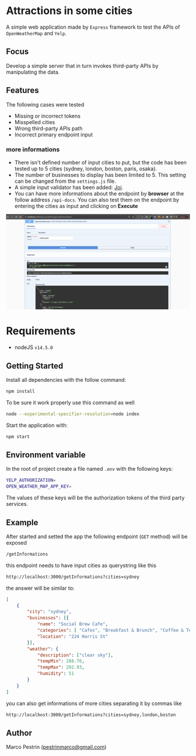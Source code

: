 # Attractions in some cities
A simple web application made by `Express` framework to test the APIs of `OpenWeatherMap` and `Yelp`.

## Focus
Develop a simple server that in turn invokes third-party APIs by manipulating the data.
## Features
The following cases were tested
- Missing or incorrect tokens
- Misspelled cities
- Wrong third-party APIs path
- Incorrect primary endpoint input

### more informations
- There isn't defined number of input cities to put, but the code has been tested up to 5 cities (sydney, london, boston, paris, osaka).
- The number of businesses to display has been limited to 5. This setting can be changed from the `settings.js` file.
- A simple input validator has been added: [Joi](https://joi.dev/api/).
- You can have more informations about the endpoint by **browser** at the follow address `/api-docs`. You can also test them on the endpoint by entering the cities as input and clicking on **Execute**

![Screenshot](screenshot-swagger.png)

# Requirements
- nodeJS `v14.5.0`
## Getting Started
Install all dependencies with the follow command:
```bash
npm install
```
To be sure it work properly use this command as well
```bash
node --experimental-specifier-resolution=node index
```
Start the application with:
```bash
npm start
```
## Environment variable
In the root of project create a file named `.env` with the following keys:
```bash
YELP_AUTHORIZATION=
OPEN_WEATHER_MAP_APP_KEY=
```
The values of these keys will be the authorization tokens of the third party services.

## Example
After started and setted the app the following endpoint (`GET` method) will be exposed
```bash
/getInformations
```
this endpoint needs to have input cities as querystring like this
```bash
http://localhost:3000/getInformations?cities=sydney
```
the answer will be similar to:
```json
[
    {
        "city": "sydney",
        "businesses": [{
            "name": "Social Brew Cafe",
            "categories": [ "Cafes", "Breakfast & Brunch", "Coffee & Tea" ],
            "location": "224 Harris St"
        }],
        "weather": {
            "description": ["clear sky"],
            "tempMin": 288.76,
            "tempMax": 292.93,
            "humidity": 51
        }
    }
]
```
you can also get informations of more cities separating it by commas like
```bash
http://localhost:3000/getInformations?cities=sydney,london,boston
```


## Author
Marco Pestrin (pestrinmarco@gmail.com)
